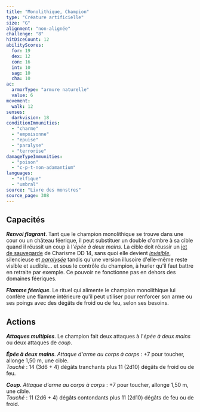 ```yaml
---
title: "Monolithique, Champion"
type: "Créature artificielle"
size: "G"
alignment: "non-alignée"
challenge: "8"
hitDiceCount: 12
abilityScores:
  for: 19
  dex: 12
  con: 16
  int: 10
  sag: 10
  cha: 10
ac:
  armorType: "armure naturelle"
  value: 6
movement:
  walk: 12
senses:
  darkvision: 18
conditionImmunities:
  - "charme"
  - "empoisonne"
  - "epuise"
  - "paralyse"
  - "terrorise"
damageTypeImmunities:
  - "poison"
  - "c-p-t-non-adamantium"
languages:
  - "elfique"
  - "umbral"
source: "Livre des monstres"
source_page: 308
---
```

## Capacités
_**Renvoi flagrant**_. Tant que le champion monolithique se trouve dans une cour ou un château féerique, il peut substituer un double d'ombre à sa cible quand il réussit un coup à l'_épée à deux mains_. La cible doit réussir un [jet de sauvegarde](/utiliser-les-caracteristiques/#jets-de-sauvegarde) de Charisme DD 14, sans quoi elle devient [_invisible_](/gerer-la-sante-du-personnage/#invisible), silencieuse et [_paralysée_](/gerer-la-sante-du-personnage/#paralyse) tandis qu'une version illusoire d'elle-même reste visible et audible... et sous le contrôle du champion, à hurler qu'il faut battre en retraite par exemple. Ce pouvoir ne fonctionne pas en dehors des domaines féeriques.

_**Flamme féerique**_. Le rituel qui alimente le champion monolithique lui confère une flamme intérieure qu'il peut utiliser pour renforcer son arme ou ses poings avec des dégâts de froid ou de feu, selon ses besoins.

## Actions
_**Attaques multiples**_. Le champion fait deux attaques à l'_épée à deux mains_ ou deux attaques de _coup_.

_**Épée à deux mains**_. _Attaque d'arme au corps à corps_ : +7 pour toucher, allonge 1,50 m, une cible.  
_Touché_ : 14 (3d6 + 4) dégâts tranchants plus 11 (2d10) dégâts de froid ou de feu.

_**Coup**_. _Attaque d'arme au corps à corps_ : +7 pour toucher, allonge 1,50 m, une cible.  
_Touché_ : 11 (2d6 + 4) dégâts contondants plus 11 (2d10) dégâts de feu ou de froid.
